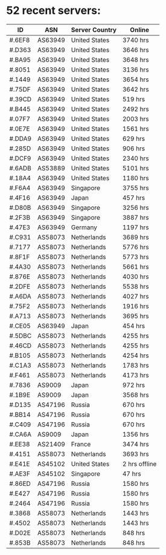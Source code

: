 # 52 recent servers:

| ID | ASN | Server Country | Online |
| ------ | ------ | ------ | ------ |
| #.6EF8 | AS63949 | United States | 3740 hrs |
| #.D363 | AS63949 | United States | 3646 hrs |
| #.BA95 | AS63949 | United States | 3648 hrs |
| #.8051 | AS63949 | United States | 3136 hrs |
| #.1449 | AS63949 | United States | 3654 hrs |
| #.75DF | AS63949 | United States | 3642 hrs |
| #.39CD | AS63949 | United States | 519 hrs |
| #.B445 | AS63949 | United States | 2492 hrs |
| #.07F7 | AS63949 | United States | 2003 hrs |
| #.0E7E | AS63949 | United States | 1561 hrs |
| #.DDA9 | AS63949 | United States | 629 hrs |
| #.285D | AS63949 | United States | 906 hrs |
| #.DCF9 | AS63949 | United States | 2340 hrs |
| #.6ADB | AS53889 | United States | 5101 hrs |
| #.18A4 | AS63949 | United States | 1180 hrs |
| #.F6A4 | AS63949 | Singapore | 3755 hrs |
| #.4F16 | AS63949 | Japan | 457 hrs |
| #.D80B | AS63949 | Singapore | 3256 hrs |
| #.2F3B | AS63949 | Singapore | 3887 hrs |
| #.47E3 | AS63949 | Germany | 1197 hrs |
| #.C931 | AS58073 | Netherlands | 3689 hrs |
| #.7177 | AS58073 | Netherlands | 5776 hrs |
| #.8F1F | AS58073 | Netherlands | 5773 hrs |
| #.4A30 | AS58073 | Netherlands | 5661 hrs |
| #.876E | AS58073 | Netherlands | 4030 hrs |
| #.2DFE | AS58073 | Netherlands | 5538 hrs |
| #.A6DA | AS58073 | Netherlands | 4027 hrs |
| #.75F2 | AS58073 | Netherlands | 1916 hrs |
| #.A713 | AS58073 | Netherlands | 3695 hrs |
| #.CE05 | AS63949 | Japan | 454 hrs |
| #.5DBC | AS58073 | Netherlands | 4255 hrs |
| #.46CD | AS58073 | Netherlands | 4255 hrs |
| #.B105 | AS58073 | Netherlands | 4254 hrs |
| #.C1A3 | AS58073 | Netherlands | 1783 hrs |
| #.F461 | AS58073 | Netherlands | 4173 hrs |
| #.7836 | AS9009 | Japan | 972 hrs |
| #.1B9E | AS9009 | Japan | 3568 hrs |
| #.D135 | AS47196 | Russia | 670 hrs |
| #.BB14 | AS47196 | Russia | 670 hrs |
| #.C409 | AS47196 | Russia | 670 hrs |
| #.CA6A | AS9009 | Japan | 1356 hrs |
| #.EE38 | AS21409 | France | 3474 hrs |
| #.4151 | AS58073 | Netherlands | 3693 hrs |
| #.E41E | AS45102 | United States | 2 hrs offline |
| #.AE3F | AS45102 | Singapore | 47 hrs |
| #.86ED | AS47196 | Russia | 1580 hrs |
| #.E427 | AS47196 | Russia | 1580 hrs |
| #.2464 | AS47196 | Russia | 1580 hrs |
| #.3868 | AS58073 | Netherlands | 1443 hrs |
| #.4502 | AS58073 | Netherlands | 1443 hrs |
| #.D02E | AS58073 | Netherlands | 848 hrs |
| #.853B | AS58073 | Netherlands | 848 hrs |

